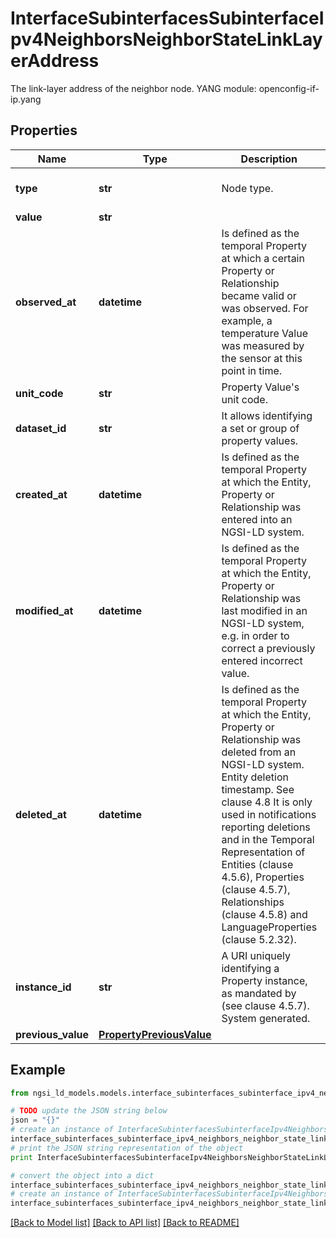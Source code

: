 # InterfaceSubinterfacesSubinterfaceIpv4NeighborsNeighborStateLinkLayerAddress

The link-layer address of the neighbor node.  YANG module: openconfig-if-ip.yang 

## Properties

Name | Type | Description | Notes
------------ | ------------- | ------------- | -------------
**type** | **str** | Node type.  | [optional] [default to 'Property']
**value** | **str** |  | 
**observed_at** | **datetime** | Is defined as the temporal Property at which a certain Property or Relationship became valid or was observed. For example, a temperature Value was measured by the sensor at this point in time.  | [optional] 
**unit_code** | **str** | Property Value&#39;s unit code.  | [optional] 
**dataset_id** | **str** | It allows identifying a set or group of property values.  | [optional] 
**created_at** | **datetime** | Is defined as the temporal Property at which the Entity, Property or Relationship was entered into an NGSI-LD system.  | [optional] [readonly] 
**modified_at** | **datetime** | Is defined as the temporal Property at which the Entity, Property or Relationship was last modified in an NGSI-LD system, e.g. in order to correct a previously entered incorrect value.  | [optional] [readonly] 
**deleted_at** | **datetime** | Is defined as the temporal Property at which the Entity, Property or Relationship was deleted from an NGSI-LD system.  Entity deletion timestamp. See clause 4.8 It is only used in notifications reporting deletions and in the Temporal Representation of Entities (clause 4.5.6), Properties (clause 4.5.7), Relationships (clause 4.5.8) and LanguageProperties (clause 5.2.32).  | [optional] [readonly] 
**instance_id** | **str** | A URI uniquely identifying a Property instance, as mandated by (see clause 4.5.7). System generated.  | [optional] [readonly] 
**previous_value** | [**PropertyPreviousValue**](PropertyPreviousValue.md) |  | [optional] 

## Example

```python
from ngsi_ld_models.models.interface_subinterfaces_subinterface_ipv4_neighbors_neighbor_state_link_layer_address import InterfaceSubinterfacesSubinterfaceIpv4NeighborsNeighborStateLinkLayerAddress

# TODO update the JSON string below
json = "{}"
# create an instance of InterfaceSubinterfacesSubinterfaceIpv4NeighborsNeighborStateLinkLayerAddress from a JSON string
interface_subinterfaces_subinterface_ipv4_neighbors_neighbor_state_link_layer_address_instance = InterfaceSubinterfacesSubinterfaceIpv4NeighborsNeighborStateLinkLayerAddress.from_json(json)
# print the JSON string representation of the object
print InterfaceSubinterfacesSubinterfaceIpv4NeighborsNeighborStateLinkLayerAddress.to_json()

# convert the object into a dict
interface_subinterfaces_subinterface_ipv4_neighbors_neighbor_state_link_layer_address_dict = interface_subinterfaces_subinterface_ipv4_neighbors_neighbor_state_link_layer_address_instance.to_dict()
# create an instance of InterfaceSubinterfacesSubinterfaceIpv4NeighborsNeighborStateLinkLayerAddress from a dict
interface_subinterfaces_subinterface_ipv4_neighbors_neighbor_state_link_layer_address_form_dict = interface_subinterfaces_subinterface_ipv4_neighbors_neighbor_state_link_layer_address.from_dict(interface_subinterfaces_subinterface_ipv4_neighbors_neighbor_state_link_layer_address_dict)
```
[[Back to Model list]](../README.md#documentation-for-models) [[Back to API list]](../README.md#documentation-for-api-endpoints) [[Back to README]](../README.md)


